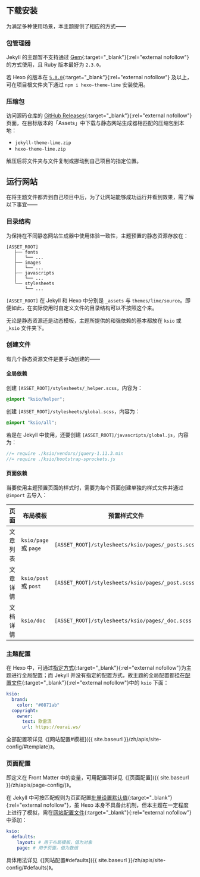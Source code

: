 ## 下载安装

为满足多种使用场景，本主题提供了相应的方式——

### 包管理器

Jekyll 的主题暂不支持通过 [Gem](https://rubygems.org/){:target="_blank"}{:rel="external nofollow"} 的方式使用，且 Ruby 版本最好为 `2.3.0`。

若 Hexo 的版本在 [`5.0.0`](https://hexo.io/news/2020/07/29/hexo-5-released/){:target="_blank"}{:rel="external nofollow"} 及以上，可在项目根文件夹下通过 `npm i hexo-theme-lime` 安装使用。

### 压缩包

访问源码仓库的 [GitHub Releases](https://github.com/ourai/lime/releases){:target="_blank"}{:rel="external nofollow"} 页面，在目标版本的「Assets」中下载与静态网站生成器相匹配的压缩包到本地：

- `jekyll-theme-lime.zip`
- `hexo-theme-lime.zip`

解压后将文件夹与文件复制或挪动到自己项目的指定位置。

## 运行网站

在将主题文件都弄到自己项目中后，为了让网站能够成功运行并看到效果，需了解以下事宜——

### 目录结构

为保持在不同静态网站生成器中使用体验一致性，主题预置的静态资源存放在：

```text
[ASSET_ROOT]
   ├── fonts
   │   └── ...
   ├── images
   │   └── ...
   ├── javascripts
   │   └── ...
   └── stylesheets
       └── ...
```

`[ASSET_ROOT]` 在 Jekyll 和 Hexo 中分别是 `_assets` 与 `themes/lime/source`。即便如此，在实际使用时自定义文件的目录结构可以不按照这个来。

无论是静态资源还是动态模板，主题所提供的和强依赖的基本都放在 `ksio` 或 `_ksio` 文件夹下。

### 创建文件

有几个静态资源文件是要手动创建的——

#### 全局依赖

创建 `[ASSET_ROOT]/stylesheets/_helper.scss`，内容为：

```scss
@import "ksio/helper";
```

创建 `[ASSET_ROOT]/stylesheets/global.scss`，内容为：

```scss
@import "ksio/all";
```

若是在 Jekyll 中使用，还要创建 `[ASSET_ROOT]/javascripts/global.js`，内容为：

```js
//= require ./ksio/vendors/jquery-1.11.3.min
//= require ./ksio/bootstrap-sprockets.js
```

#### 页面依赖

当要使用主题预置页面的样式时，需要为每个页面创建单独的样式文件并通过 `@import` 去导入：

| 页面 | 布局模板 | 预置样式文件 |
| --- | --- | --- |
| 文章列表 | `ksio/page` 或 `page` | `[ASSET_ROOT]/stylesheets/ksio/pages/_posts.scss` |
| 文章详情 | `ksio/post` 或 `post` | `[ASSET_ROOT]/stylesheets/ksio/pages/_post.scss` |
| 文档详情 | `ksio/doc` | `[ASSET_ROOT]/stylesheets/ksio/pages/_doc.scss` |

### 主题配置

在 Hexo 中，可通过[指定方式](https://hexo.io/zh-cn/docs/configuration#%E4%BD%BF%E7%94%A8%E4%BB%A3%E6%9B%BF%E4%B8%BB%E9%A2%98%E9%85%8D%E7%BD%AE%E6%96%87%E4%BB%B6){:target="_blank"}{:rel="external nofollow"}为主题进行全局配置；而 Jekyll 并没有指定的配置方式，故主题的全局配置都挂在[配置文件](https://jekyllrb.com/docs/configuration/){:target="_blank"}{:rel="external nofollow"}中的 `ksio` 下面：

```yaml
ksio:
  brand:
    color: "#0871ab"
  copyright:
    owner:
      text: 欧雷流
      url: https://ourai.ws/
```

全部配置项详见《[网站配置#模板]({{ site.baseurl }}/zh/apis/site-config/#template)》。

### 页面配置

即定义在 Front Matter 中的变量，可用配置项详见《[页面配置]({{ site.baseurl }}/zh/apis/page-config/)》。

在 Jekyll 中可按匹配规则为页面配置[批量设置默认值](https://jekyllrb.com/docs/configuration/front-matter-defaults/){:target="_blank"}{:rel="external nofollow"}，虽 Hexo 本身不具备此机制，但本主题在一定程度上进行了模拟，需在[网站配置文件](https://hexo.io/zh-cn/docs/configuration){:target="_blank"}{:rel="external nofollow"}中添加：

```yaml
ksio:
  defaults:
    layout: # 用于布局模板，值为对象
    page: # 用于页面，值为数组
```

具体用法详见《[网站配置#defaults]({{ site.baseurl }}/zh/apis/site-config/#defaults)》。
